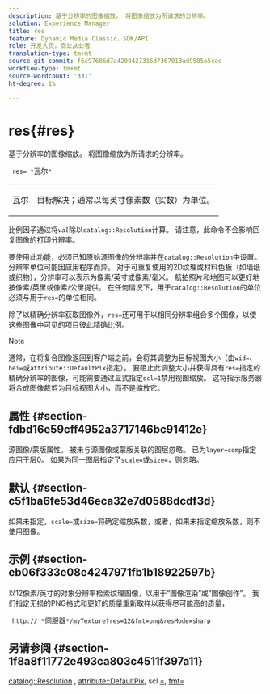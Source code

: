 ```yaml
---
description: 基于分辨率的图像缩放。 将图像缩放为所请求的分辨率。
solution: Experience Manager
title: res
feature: Dynamic Media Classic，SDK/API
role: 开发人员，商业从业者
translation-type: tm+mt
source-git-commit: f6c97606d7a4209427316d7367013ad9585a5cae
workflow-type: tm+mt
source-wordcount: '331'
ht-degree: 1%

---
```



# res{#res}

基于分辨率的图像缩放。 将图像缩放为所请求的分辨率。

` res= *`瓦尔`*`

<table id="simpletable_E69F3709266749C4A165C90FF18FF5AA"> 
 <tr class="strow"> 
  <td class="stentry"> <p> <span class="varname"> 瓦尔  </span> </p> </td> 
  <td class="stentry"> <p>目标解决；通常以每英寸像素数（实数）为单位。 </p> </td> 
 </tr> 
</table>

比例因子通过将&#x200B;*`val`*&#x200B;除以`catalog::Resolution`计算。 请注意，此命令不会影响回复图像的打印分辨率。

要使用此功能，必须已知原始源图像的分辨率并在`catalog::Resolution`中设置。 分辨率单位可能因应用程序而异。 对于可重复使用的2D纹理或材料色板（如墙纸或织物），分辨率可以表示为像素/英寸或像素/毫米。 航拍照片和地图可以更好地按像素/英里或像素/公里提供。 在任何情况下，用于`catalog::Resolution`的单位必须与用于`res=`的单位相同。

除了以精确分辨率获取图像外，`res=`还可用于以相同分辨率组合多个图像，以使这些图像中可见的项目彼此精确比例。

>[!NOTE]
>
>通常，在将复合图像返回到客户端之前，会将其调整为目标视图大小（由`wid=`、`hei=`或`attribute::DefaultPix`指定）。 要阻止此调整大小并获得具有`res=`指定的精确分辨率的图像，可能需要通过显式指定`scl=1`禁用视图缩放。 这将指示服务器将合成图像裁剪为目标视图大小，而不是缩放它。

## 属性 {#section-fdbd16e59cff4952a3717146bc91412e}

源图像/蒙版属性。 被未与源图像或蒙版关联的图层忽略。 已为`layer=comp`指定应用于层0。 如果为同一图层指定了`scale=`或`size=`，则忽略。

## 默认 {#section-c5f1ba6fe53d46eca32e7d0588dcdf3d}

如果未指定，`scale=`或`size=`将确定缩放系数，或者，如果未指定缩放系数，则不使用图像。

## 示例 {#section-eb06f333e08e4247971fb1b18922597b}

以12像素/英寸的对象分辨率检索纹理图像，以用于“图像渲染”或“图像创作”。 我们指定无损的PNG格式和更好的质量重新取样以获得尽可能高的质量，

` http:// *`伺服器`*/myTexture?res=12&fmt=png&resMode=sharp`

## 另请参阅 {#section-1f8a8f11772e493ca803c4511f397a11}

[catalog::Resolution](../../../../../is-api/image-catalog/image-serving-api-ref/c-image-catalog-reference/c-image-svg-data-reference/c-image-data-reference/r-resolution-cat.md#reference-de489f5f36b64bd0831749546f8728e1) ,  [attribute::DefaultPix](../../../../../is-api/image-catalog/image-serving-api-ref/c-image-catalog-reference/c-attributes-reference/r-defaultpix.md#reference-996b2c22b30f4fd9b970c84063306df1), scl [=](../../../../../is-api/http-ref/image-serving-api-ref/c-http-protocol-reference/c-command-reference/r-scl.md#reference-b2a74e493d0d407e98fe350551ba3fcc),  [fmt=](../../../../../is-api/http-ref/image-serving-api-ref/c-http-protocol-reference/c-command-reference/r-is-http-fmt.md#reference-cdf10043423b45ba9fe15157fb3ae37a)
